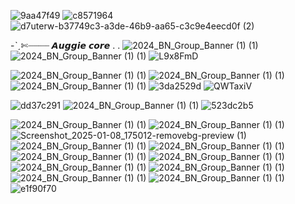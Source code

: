 ![9aa47f49](https://github.com/user-attachments/assets/b630ff86-fc45-4ab3-833f-a3b5c74ea7a4) ![c8571964](https://github.com/user-attachments/assets/ac9d9fb9-4412-4ff1-9bda-0fd0352d2357) ![d7uterw-b37749c3-a3de-46b9-aa65-c3c9e4eecd0f (2)](https://github.com/user-attachments/assets/5bf3c0c2-277a-49da-92a4-4552c0450c34)

  -ˋˏ✄┈┈┈┈ 𝘼𝙪𝙜𝙜𝙞𝙚 𝙘𝙤𝙧𝙚 . .  ![2024_BN_Group_Banner (1) (1)](https://github.com/user-attachments/assets/fc9809be-bc81-4c8a-8ec1-dec4066dc456) ![2024_BN_Group_Banner (1) (1)](https://github.com/user-attachments/assets/e3e15998-829d-4490-8dad-6ef8344515ab) ![L9x8FmD](https://github.com/user-attachments/assets/eaeddc53-0ecc-4ea2-a964-81d40ef7fc85)




![2024_BN_Group_Banner (1) (1)](https://github.com/user-attachments/assets/84a79399-2ed9-4268-a718-6770289a379a) ![2024_BN_Group_Banner (1) (1)](https://github.com/user-attachments/assets/cff18910-da53-41ee-bcd8-ffc832cf665e) ![2024_BN_Group_Banner (1) (1)](https://github.com/user-attachments/assets/521eb1dd-e874-43f7-9474-e8262ccb1051)
![3da2529d](https://github.com/user-attachments/assets/11df8676-51b5-438e-905d-af55eea1ec72)  ![QWTaxiV](https://github.com/user-attachments/assets/f414bed8-f754-43d7-b133-f15542ab4c41)

![dd37c291](https://github.com/user-attachments/assets/daf1450b-881a-4aa8-9324-55480eaefaea) ![2024_BN_Group_Banner (1) (1)](https://github.com/user-attachments/assets/7f59c810-7298-4dd5-a2fe-eeb558687c96)
 ![523dc2b5](https://github.com/user-attachments/assets/9cb3bdea-0cca-440f-9c16-4dffd75e3a43)

 ![2024_BN_Group_Banner (1) (1)](https://github.com/user-attachments/assets/7f59c810-7298-4dd5-a2fe-eeb558687c96) ![2024_BN_Group_Banner (1) (1)](https://github.com/user-attachments/assets/7f59c810-7298-4dd5-a2fe-eeb558687c96) ![Screenshot_2025-01-08_175012-removebg-preview (1)](https://github.com/user-attachments/assets/205329ae-23dd-4284-b713-af8bac1f3e68)  ![2024_BN_Group_Banner (1) (1)](https://github.com/user-attachments/assets/7f59c810-7298-4dd5-a2fe-eeb558687c96) ![2024_BN_Group_Banner (1) (1)](https://github.com/user-attachments/assets/7f59c810-7298-4dd5-a2fe-eeb558687c96) ![2024_BN_Group_Banner (1) (1)](https://github.com/user-attachments/assets/7f59c810-7298-4dd5-a2fe-eeb558687c96) ![2024_BN_Group_Banner (1) (1)](https://github.com/user-attachments/assets/7f59c810-7298-4dd5-a2fe-eeb558687c96) ![2024_BN_Group_Banner (1) (1)](https://github.com/user-attachments/assets/7f59c810-7298-4dd5-a2fe-eeb558687c96)   ![2024_BN_Group_Banner (1) (1)](https://github.com/user-attachments/assets/7f59c810-7298-4dd5-a2fe-eeb558687c96) ![2024_BN_Group_Banner (1) (1)](https://github.com/user-attachments/assets/7f59c810-7298-4dd5-a2fe-eeb558687c96) ![2024_BN_Group_Banner (1) (1)](https://github.com/user-attachments/assets/7f59c810-7298-4dd5-a2fe-eeb558687c96)![e1f90f70](https://github.com/user-attachments/assets/81c93a48-849a-4c2f-a753-4f0def3fb3d7)




















